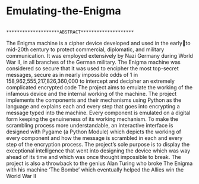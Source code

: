 # Emulating-the-Enigma
                                           ********************ABSTRACT********************
The Enigma machine is a cipher device developed and used in the earlyto mid-20th century to protect commercial, diplomatic, and military 
communication. It was employed extensively by Nazi Germany during 
World War II, in all branches of the German military. The Enigma 
machine was considered so secure that it was used to encipher the most 
top-secret messages, secure as in nearly impossible odds of 1 in 
158,962,555,217,826,360,000 to intercept and decipher an extremely 
complicated encrypted code
The project aims to emulate the working of the infamous device and the 
internal working of the machine. The project implements the components 
and their mechanisms using Python as the language and explains each and 
every step that goes into encrypting a message typed into the machine.
Every component is emulated on a digital form keeping the genuineness of 
its working mechanism.
To make the scrambling process more understandable, an interactive 
interface is designed with Pygame (a Python Module) which depicts the 
working of every component and how the message is scrambled in each 
and every step of the encryption process. The project’s sole purpose is to 
display the exceptional intelligence that went into designing the device 
which was way ahead of its time and which was once thought impossible 
to break. The project is also a throwback to the genius Alan Turing who 
broke The Enigma with his machine ‘The Bombe’ which eventually 
helped the Allies win the World War II



